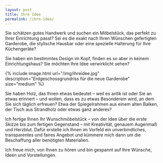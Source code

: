 ```yaml
---
layout: post
title: Ihre Idee
permalink: /ihre-idee/
---
```


Sie schätzen gutes Handwerk und suchen ein Möbelstück, das perfekt zu Ihrer Einrichtung passt? Sei es die exakt nach Ihren Wünschen gefertigten Garderobe, die stylische Hausbar oder eine spezielle Halterung für Ihre Küchengeräte?   

Sie haben ein bestimmtes Design im Kopf, finden es so aber in keinem Einrichtungshaus? Sie möchten Ihre Idee verwirklicht sehen?

{% include image.html url="/img/ihreidee.jpg" description="Erdgeschossgrundriss für die neue Garderobe" size="medium" %}

Sie haben Holz, das Ihnen etwas bedeutet – weil es antik ist oder Sie an etwas erinnert – und wollen, dass es zu etwas Besonderem wird, an dem Sie sich täglich erfreuen? Etwa der Spiegelrahmen aus einem alten Balken, der Tisch aus Strandholz oder etwas ganz anderes? 

Ich fertige Ihnen Ihr Wunschmöbelstück  – von der Idee über die erste Skizze bis zum fertigen Gegenstand – mit Kreativität, genauem Augenmaß und Herzblut. Dafür erstelle ich Ihnen im Vorfeld ein unverbindliches, transparentes und faires Angebot und kümmere mich dann um die Beschaffung aller benötigten Materialien.

Ich freue mich, von Ihnen zu hören und bin gespannt auf Ihre Wünsche, Ideen und Vorstellungen.